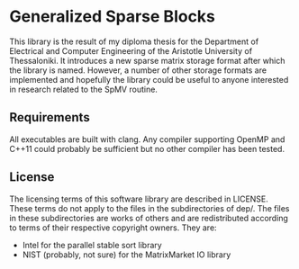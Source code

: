 # Generalized Sparse Blocks

This library is the result of my diploma thesis for the Department of
Electrical and Computer Engineering of the Aristotle University of
Thessaloniki. It introduces a new sparse matrix storage format after which the
library is named. However, a number of other storage formats are implemented
and hopefully the library could be useful to anyone interested in research
related to the SpMV routine.

## Requirements

All executables are built with clang. Any compiler supporting OpenMP and C++11
could probably be sufficient but no other compiler has been tested.

## License

The licensing terms of this software library are described in LICENSE. These
terms do not apply to the files in the subdirectories of dep/. The files in
these subdirectories are works of others and are redistributed according to
terms of their respective copyright owners. They are:

* Intel for the parallel stable sort library
* NIST (probably, not sure) for the MatrixMarket IO library

